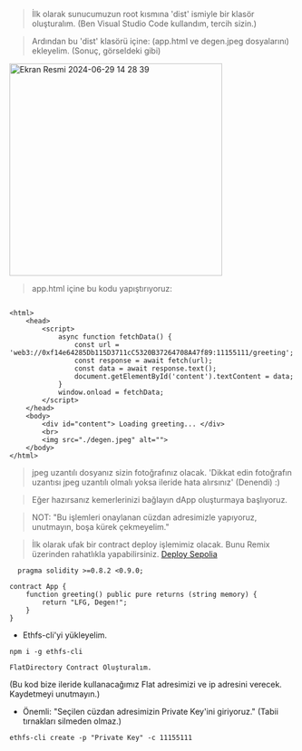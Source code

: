> İlk olarak sunucumuzun root kısmına 'dist' ismiyle bir klasör oluşturalım. (Ben Visual Studio Code kullandım, tercih sizin.)



> Ardından bu 'dist' klasörü içine: (app.html ve degen.jpeg dosyalarını) ekleyelim. (Sonuç, görseldeki gibi)



<img width="375" alt="Ekran Resmi 2024-06-29 14 28 39" src="https://github.com/kaplanbitcoin1/EthStorage-dApp-Tasks/assets/98455323/ceabe228-0b2a-4a24-9e59-7ecdf968d367">



> app.html içine bu kodu yapıştırıyoruz:



```shell

<html>
    <head>
        <script>
            async function fetchData() {
                const url = 'web3://0xf14e64285Db115D3711cC5320B37264708A47f89:11155111/greeting';
                const response = await fetch(url);
                const data = await response.text();
                document.getElementById('content').textContent = data;
            }
            window.onload = fetchData;
        </script>
    </head>
    <body>
        <div id="content"> Loading greeting... </div>
        <br>
        <img src="./degen.jpeg" alt="">
    </body>
</html>

```


> jpeg uzantılı dosyanız sizin fotoğrafınız olacak. 'Dikkat edin fotoğrafın uzantısı jpeg uzantılı olmalı yoksa ileride hata alırsınız' (Denendi) :)


> Eğer hazırsanız kemerlerinizi bağlayın dApp oluşturmaya başlıyoruz.

  
> NOT: "Bu işlemleri onaylanan cüzdan adresimizle yapıyoruz, unutmayın, boşa kürek çekmeyelim."


> İlk olarak ufak bir contract deploy işlemimiz olacak. Bunu Remix üzerinden rahatlıkla yapabilirsiniz. [Deploy Sepolia](https://remix.ethereum.org/)

  
```shell
  pragma solidity >=0.8.2 <0.9.0;

contract App {
    function greeting() public pure returns (string memory) {
        return "LFG, Degen!";
    }
}
```

- Ethfs-cli'yi yükleyelim.

```shell
npm i -g ethfs-cli
```

```console
FlatDirectory Contract Oluşturalım.
```

(Bu kod bize ileride kullanacağımız Flat adresimizi ve ip adresini verecek. Kaydetmeyi unutmayın.)
  
- Önemli: "Seçilen cüzdan adresimizin Private Key'ini giriyoruz." (Tabii tırnakları silmeden olmaz.)


```console
ethfs-cli create -p "Private Key" -c 11155111
```

